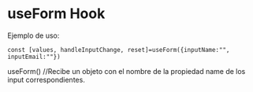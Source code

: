 # useForm Hook

Ejemplo de uso:

```
const [values, handleInputChange, reset]=useForm({inputName:"", inputEmail:""})
```
useForm() //Recibe  un objeto con el nombre de la propiedad name de los input correspondientes.